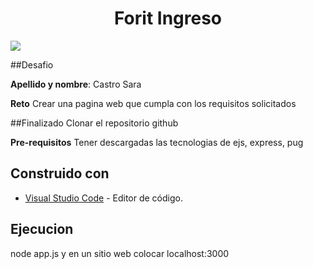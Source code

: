 <h1 align="center">Forit Ingreso</h1>
<p align="/center">
  <img src="https://docs.google.com/drawings/d/e/2PACX-1vQyTLtKOtvH69Nh37gP8P0gWiDmP8U6h_As38k00MQ6giJNv75Fa67lKpawyRKT2b7H5G68Imk-7Kix/pub?w=689&h=459">
</p>
##Desafio

**Apellido y nombre**: Castro Sara

**Reto** 
Crear una pagina web que cumpla con los requisitos solicitados

##Finalizado
Clonar el repositorio github

**Pre-requisitos**
Tener descargadas las tecnologias de ejs, express, pug

## Construido con 

* [Visual Studio Code](https://code.visualstudio.com/#alt-downloads) - Editor de código.

## Ejecucion

node app.js y en un sitio web colocar localhost:3000